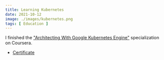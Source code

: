 ```yaml
---
title: Learning Kubernetes
date: 2021-10-12
image: ./images/kubernetes.png
tags: [ Education ]
---
```


I finished the ["Architecting With Google Kubernetes Engine"](https://www.coursera.org/specializations/architecting-google-kubernetes-engine) specialization on Coursera.

- [Certificate](https://coursera.org/share/c317d250d83c22963a7659c32295d1a8)
